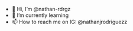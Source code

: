 - 👋 Hi, I’m @nathan-rdrgz
- 🌱 I’m currently learning
- 📫 How to reach me on IG: @nathanjrodriguezz

<!---
nathan-rdrgz/nathan-rdrgz is a ✨ special ✨ repository because its `README.md` (this file) appears on your GitHub profile.
You can click the Preview link to take a look at your changes.
--->
